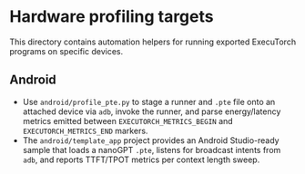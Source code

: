 # Hardware profiling targets

This directory contains automation helpers for running exported ExecuTorch programs on specific devices.

## Android

* Use `android/profile_pte.py` to stage a runner and `.pte` file onto an attached device via `adb`, invoke the runner, and parse energy/latency metrics emitted between `EXECUTORCH_METRICS_BEGIN` and `EXECUTORCH_METRICS_END` markers.
* The `android/template_app` project provides an Android Studio-ready sample that loads a nanoGPT `.pte`, listens for broadcast intents from `adb`, and reports TTFT/TPOT metrics per context length sweep.
